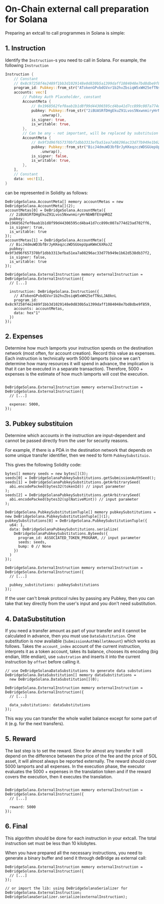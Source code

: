 # On-Chain external call preparation for Solana

Preparing an extcall to call programmes in Solana is simple:

## 1. Instruction

Identify the `Instruction`-s you need to call in Solana. For example, the following `Instruction`

```rust
Instruction {
    // Constant
    // 0x8c97258f4e2489f1bb3d1029148e0d830b5a1399daff1084048e7bd8dbe9f859
    program_id: Pubkey::from_str("ATokenGPvbdGVxr1b2hvZbsiqW5xWH25efTNsLJA8knL").unwrap(),
    accounts: vec![
        // Pubkey Auth Placeholder, constant
        AccountMeta {
            // 0x1968562fef0aab1b1d8f99d44306595cd4ba41d7cc899c007a774d23ad702ff6
            pubkey: Pubkey::from_str("2iBUASRfDHgEkuZ91Lvos5NxwnmiryHrNbWBfEVqHRQZ")
                .unwrap(),
            is_signer: true,
            is_writable: true,
        },
        // Can be any - not important, will be replaced by substituion  later
        AccountMeta {
            // 0x9f3d96f657370bf1dbb3313efba51ea7a08296ac33d77b949e1b62d538db37f2
            pubkey: Pubkey::from_str("BicJ4dmuWD3bfBrJyKKeqzczWDSGUepUpaKWmC6XRoJZ")
                .unwrap(),
            is_signer: false,
            is_writable: true,
        },
    ],
    // Constant
    data: vec![1],
}
```

can be represented in Solidity as follows:

```solidity
DeBridgeSolana.AccountMeta[] memory accountMetas = new DeBridgeSolana.AccountMeta[](2);
accountMetas[0] = DeBridgeSolana.AccountMeta({
  // 2iBUASRfDHgEkuZ91Lvos5NxwnmiryHrNbWBfEVqHRQZ
  pubkey: 0x1968562fef0aab1b1d8f99d44306595cd4ba41d7cc899c007a774d23ad702ff6,
  is_signer: true,
  is_writable: true
});
accountMetas[1] = DeBridgeSolana.AccountMeta({
  // BicJ4dmuWD3bfBrJyKKeqzczWDSGUepUpaKWmC6XRoJZ
  pubkey: 0x9f3d96f657370bf1dbb3313efba51ea7a08296ac33d77b949e1b62d538db37f2,
  is_signer: false,
  is_writable: true
});
    
DeBridgeSolana.ExternalInstruction memory externalInstruction = DeBridgeSolana.ExternalInstruction({
  // [...]

  instruction: DeBridgeSolana.Instruction({
    // ATokenGPvbdGVxr1b2hvZbsiqW5xWH25efTNsLJA8knL
    program_id: 0x8c97258f4e2489f1bb3d1029148e0d830b5a1399daff1084048e7bd8dbe9f859,
    accounts: accountMetas,
    data: hex"1"
  })
});
```

## 2. Expenses

Determine how much lamports your instruction spends on the destination network (most often, for account creation). Record this value as expenses. Each instruction is technically worth 5000 lamports (since we can't determine how many resources it will spend in advance, the implication is that it can be executed in a separate transaction). Therefore, 5000 + expenses is the estimate of how much lamports will cost the execution.

```solidity

DeBridgeSolana.ExternalInstruction memory externalInstruction = DeBridgeSolana.ExternalInstruction({
  // [...]
  
  expense: 5000,
});
```

## 3. Pubkey substituion

Determine which accounts in the instruction are input-dependent and cannot be passed directly from the user for security reasons.

For example, if there is a PDA in the destination network that depends on some unique transfer identifier, then we need to form `PubkeySubstituio.`

This gives the following Solidity code:

```solidity
bytes[] memory seeds = new bytes[](3);
seeds[0] = DeBridgeSolanaPubkeySubstitutions.getSubmissionAuthSeed();
seeds[1] = DeBridgeSolanaPubkeySubstitutions.getArbitrarySeed(
  abi.encodePacked(bytes32(tokenId)) // input parameter
);
seeds[2] = DeBridgeSolanaPubkeySubstitutions.getArbitrarySeed(
  abi.encodePacked(bytes32(splNativeMint)) // input parameter
);
    
DeBridgeSolana.PubkeySubstitutionTuple[] memory pubkeySubstitutions = new DeBridgeSolana.PubkeySubstitutionTuple[](1);
pubkeySubstitutions[0] = DeBridgeSolana.PubkeySubstitutionTuple({
  u64: 1,
  data: DeBridgeSolanaPubkeySubstitutions.serialize(
    DeBridgeSolanaPubkeySubstitutions.BySeeds({
      program_id: ASSOCIATED_TOKEN_PROGRAM, // input parameter
      seeds: seeds,
      bump: 0 // None
    })
  )
});

DeBridgeSolana.ExternalInstruction memory externalInstruction = DeBridgeSolana.ExternalInstruction({
  // [...]
  
  pubkey_substitutions: pubkeySubstitutions
});
```



If the user can't break protocol rules by passing any Pubkey, then you can take that key directly from the user's input and you don't need substitution.

## 4. DataSubstitution

If you need a transfer amount as part of your transfer and it cannot be calculated in advance, then you must use `DataSubstitution`. One substitution is now available (`SubmissionAuthWalletAmount`) which works as follows. Takes the `account_index` account of the current instruction, interprets it as a token account, takes its balance, chooses its encoding (big endian, little endian), use `substration` and inserts it into the current instruction by `offset` before calling it.

```solidity
// use DeBridgeSolanaDataSubstitutions to generate data substutions
DeBridgeSolana.DataSubstitution[] memory dataSubstitutions = 
  new DeBridgeSolana.DataSubstitution[](0);

DeBridgeSolana.ExternalInstruction memory externalInstruction = DeBridgeSolana.ExternalInstruction({
  // [...]
  
  data_substitutions: dataSubstitutions
});
```

This way you can transfer the whole wallet balance except for some part of it (e.g. for the next transfers).

## 5. Reward

The last step is to set the reward. Since for almost any transfer it will depend on the difference between the price of the fee and the price of SOL asset, it will almost always be reported externally. The reward should cover 5000 lamports and all expenses. In the execution phase, the executor evaluates the 5000 + expenses in the translation token and if the reward covers the execution, then it executes the translation.

```solidity

DeBridgeSolana.ExternalInstruction memory externalInstruction = DeBridgeSolana.ExternalInstruction({
  // [...]
  
  reward: 5000
}); 
```

## 6. Final

This algorithm should be done for each instruction in your extcall. The total instruction set must be less than 10 kilobytes.

When you have prepared all the necessary instructions, you need to generate a binary buffer and send it through deBridge as external call:

```
DeBridgeSolana.ExternalInstruction memory externalInstruction = DeBridgeSolana.ExternalInstruction({
  // [...]
}); 

// or import the lib: using DeBridgeSolanaSerializer for DeBridgeSolana.ExternalInstruction;
DeBridgeSolanaSerializer.serialize(externalInstruction);
```

